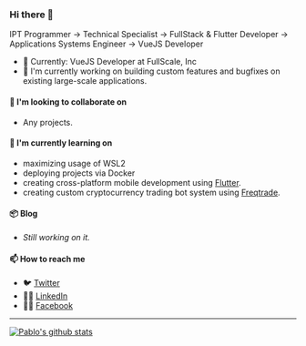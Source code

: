 ### Hi there 👋

<!--
**jonasreycian/jonasreycian** is a ✨ _special_ ✨ repository because its `README.md` (this file) appears on your GitHub profile.

Here are some ideas to get you started:

- 🔭 I’m currently working on ...
- 🌱 I’m currently learning ...
- 👯 I’m looking to collaborate on ...
- 🤔 I’m looking for help with ...
- 💬 Ask me about ...
- 📫 How to reach me: ...
- 😄 Pronouns: ...
- ⚡ Fun fact: ...
-->


IPT Programmer -> Technical Specialist -> FullStack & Flutter Developer -> Applications Systems Engineer -> VueJS Developer

- 🎩 Currently: VueJS Developer at FullScale, Inc
- 🔭 I'm currently working on building custom features and bugfixes on existing large-scale applications.

#### 👯 I'm looking to collaborate on

- Any projects.

#### 🌱 I'm currently learning on

- maximizing usage of WSL2
- deploying projects via Docker
- creating cross-platform mobile development using [Flutter](https://flutter.dev/).
- creating custom cryptocurrency trading bot system using [Freqtrade](https://freqtrade.io/).

#### 📦 Blog

- *Still working on it.*

#### 📫 How to reach me

- 🐦 [Twitter](https://twitter.com/jonasreycian)
- 👨‍💼 [LinkedIn](https://www.linkedin.com/in/jonasreycian/)
- 👨‍💼 [Facebook](https://facebook.com/reycian)

---

[![Pablo's github stats](https://github-readme-stats.vercel.app/api?username=jonasreycian&show_icons=true&theme=dark)](https://github.com/anuraghazra/github-readme-stats)
